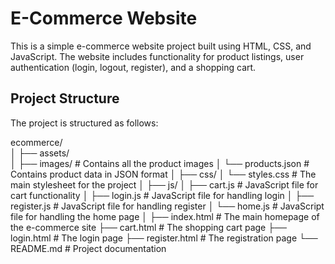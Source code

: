 # E-Commerce Website

This is a simple e-commerce website project built using HTML, CSS, and JavaScript. The website includes functionality for product listings, user authentication (login, logout, register), and a shopping cart.

## Project Structure

The project is structured as follows:

ecommerce/                                                                                                                                               
│
├── assets/              
│   ├── images/          # Contains all the product images
│   └── products.json    # Contains product data in JSON format
│
├── css/
│   └── styles.css       # The main stylesheet for the project
│
├── js/
│   ├── cart.js          # JavaScript file for cart functionality
│   ├── login.js         # JavaScript file for handling login
│   ├── register.js        # JavaScript file for handling register
│   └── home.js          # JavaScript file for handling the home page
│
├── index.html           # The main homepage of the e-commerce site
├── cart.html            # The shopping cart page
├── login.html           # The login page
├── register.html        # The registration page
└── README.md            # Project documentation
